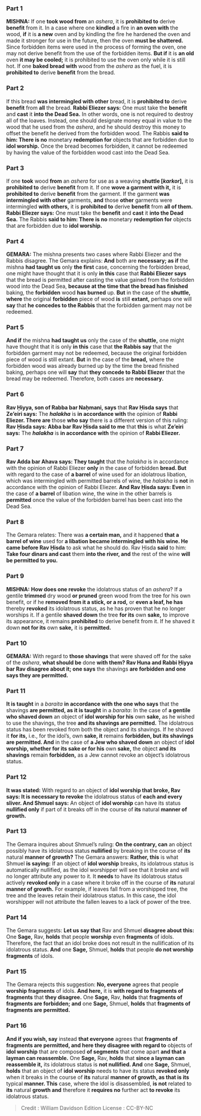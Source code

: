 
### Part 1
<strong>MISHNA:</strong> If one <b>took wood from</b> an <i>ashera</i>, it is <b>prohibited to</b> derive <b>benefit</b> from it. In a case where one <b>kindled</b> a fire in <b>an oven with</b> the wood, <b>if</b> it is <b>a new</b> oven and by kindling the fire he hardened the oven and made it stronger for use in the future, then the oven <b>must be shattered.</b> Since forbidden items were used in the process of forming the oven, one may not derive benefit from the use of the forbidden items. <b>But if</b> it is <b>an old</b> oven <b>it may be cooled;</b> it is prohibited to use the oven only while it is still hot. If one <b>baked bread with</b> wood from the <i>ashera</i> as the fuel, it is <b>prohibited to</b> derive <b>benefit</b> from the bread.

### Part 2
If this bread <b>was intermingled with other</b> bread, it is <b>prohibited to</b> derive <b>benefit</b> from <b>all</b> the bread. <b>Rabbi Eliezer says:</b> One must take the <b>benefit</b> and <b>cast</b> it <b>into the Dead Sea.</b> In other words, one is not required to destroy all of the loaves. Instead, one should designate money equal in value to the wood that he used from the <i>ashera</i>, and he should destroy this money to offset the benefit he derived from the forbidden wood. The Rabbis <b>said to him: There is no</b> monetary <b>redemption for</b> objects that are forbidden due to <b>idol worship.</b> Once the bread becomes forbidden, it cannot be redeemed by having the value of the forbidden wood cast into the Dead Sea.

### Part 3
If one <b>took</b> wood <b>from</b> an <i>ashera</i> for use as a weaving <b>shuttle [<i>karkor</i>],</b> it is <b>prohibited to</b> derive <b>benefit</b> from it. If one <b>wove a garment with it,</b> it is <b>prohibited to</b> derive <b>benefit</b> from the garment. If the garment <b>was intermingled with other</b> garments, <b>and</b> those <b>other</b> garments were intermingled <b>with others,</b> it is <b>prohibited to</b> derive <b>benefit</b> from <b>all of them. Rabbi Eliezer says:</b> One must take the <b>benefit</b> and <b>cast</b> it <b>into the Dead Sea.</b> The Rabbis <b>said to him: There is no</b> monetary <b>redemption for</b> objects that are forbidden due to <b>idol worship.</b>

### Part 4
<strong>GEMARA:</strong> The mishna presents two cases where Rabbi Eliezer and the Rabbis disagree. The Gemara explains: <b>And</b> both are <b>necessary; as if</b> the mishna <b>had taught us</b> only <b>the first</b> case, concerning the forbidden bread, one might have thought that it is only <b>in this</b> case that <b>Rabbi Eliezer says</b> that the bread is permitted after casting the value gained from the forbidden wood into the Dead Sea, <b>because at the time that the bread has finished</b> baking, the <b>forbidden</b> wood <b>has burned</b> up. <b>But</b> in the case of the <b>shuttle, where</b> the original <b>forbidden</b> piece of wood <b>is</b> still <b>extant,</b> perhaps one will <b>say</b> that <b>he concedes to the Rabbis</b> that the forbidden garment may not be redeemed.

### Part 5
<b>And if</b> the mishna <b>had taught us</b> only the case of the <b>shuttle,</b> one might have thought that it is only <b>in this</b> case that <b>the Rabbis say</b> that the forbidden garment may not be redeemed, because the original forbidden piece of wood is still extant. <b>But</b> in the case of the <b>bread,</b> where the forbidden wood was already burned up by the time the bread finished baking, perhaps one will <b>say</b> that <b>they concede to Rabbi Eliezer</b> that the bread may be redeemed. Therefore, both cases are <b>necessary.</b>

### Part 6
<b>Rav Ḥiyya, son of Rabba bar Naḥmani, says</b> that <b>Rav Ḥisda says</b> that <b>Ze’eiri says:</b> The <b><i>halakha</i></b> is <b>in accordance with</b> the opinion of <b>Rabbi Eliezer. There are</b> those <b>who say</b> there is a different version of this ruling: <b>Rav Ḥisda says: Abba bar Rav Ḥisda said to me</b> that <b>this</b> is what <b>Ze’eiri says:</b> The <b><i>halakha</i></b> is <b>in accordance with</b> the opinion of <b>Rabbi Eliezer.</b>

### Part 7
<b>Rav Adda bar Ahava says: They taught</b> that the <i>halakha</i> is in accordance with the opinion of Rabbi Eliezer <b>only</b> in the case of forbidden <b>bread. But</b> with regard to the case of <b>a barrel</b> of wine used for an idolatrous libation, which was intermingled with permitted barrels of wine, the <i>halakha</i> is <b>not</b> in accordance with the opinion of Rabbi Eliezer. <b>And Rav Ḥisda says: Even</b> in the case of <b>a barrel</b> of libation wine, the wine in the other barrels is <b>permitted</b> once the value of the forbidden barrel has been cast into the Dead Sea.

### Part 8
The Gemara relates: There was <b>a certain man,</b> and it happened <b>that a barrel of wine</b> used for <b>a libation became intermingled with his wine. He came before Rav Ḥisda</b> to ask what he should do. Rav Ḥisda <b>said</b> to him: <b>Take four dinars and cast</b> them <b>into the river, and</b> the rest of the wine <b>will be permitted to you.</b>

### Part 9
<strong>MISHNA:</strong> <b>How does one revoke</b> the idolatrous status of an <i>ashera</i>? If a gentile <b>trimmed</b> dry wood <b>or pruned</b> green wood from the tree for his own benefit, or if he <b>removed from it a stick, or a rod,</b> or <b>even a leaf, he has</b> thereby <b>revoked</b> its idolatrous status, as he has proven that he no longer worships it. If a gentile <b>shaved down</b> the tree <b>for its</b> own <b>sake,</b> to improve its appearance, it remains <b>prohibited</b> to derive benefit from it. If he shaved it down <b>not for its</b> own <b>sake,</b> it is <b>permitted.</b>

### Part 10
<strong>GEMARA:</strong> With regard to <b>those shavings</b> that were shaved off for the sake of the <i>ashera</i>, <b>what should be</b> done <b>with them? Rav Huna and Rabbi Ḥiyya bar Rav disagree about it; one says</b> the shavings <b>are forbidden and one says they are permitted.</b>

### Part 11
<b>It is taught</b> in a <i>baraita</i> <b>in accordance with the one who says</b> that the shavings <b>are permitted, as it is taught</b> in a <i>baraita</i>: In the case of <b>a gentile who shaved down</b> an object of <b>idol worship for his</b> own <b>sake,</b> as he wished to use the shavings, the tree <b>and its shavings are permitted.</b> The idolatrous status has been revoked from both the object and its shavings. If he shaved it <b>for its,</b> i.e., for the idol’s, own <b>sake, it</b> remains <b>forbidden, but its shavings are permitted. And</b> in the case of <b>a Jew who shaved down</b> an object of <b>idol worship, whether for its sake or for his</b> own <b>sake,</b> the object <b>and its shavings</b> remain <b>forbidden,</b> as a Jew cannot revoke an object’s idolatrous status.

### Part 12
<b>It was stated:</b> With regard to an object of <b>idol worship that broke, Rav says: It is necessary to revoke</b> the idolatrous status of <b>each and every sliver. And Shmuel says:</b> An object of <b>idol worship</b> can have its status <b>nullified only</b> if part of it breaks off in the course of <b>its</b> natural <b>manner of growth.</b>

### Part 13
The Gemara inquires about Shmuel’s ruling: <b>On the contrary, can</b> an object possibly have its idolatrous status <b>nullified</b> by breaking in the course of <b>its</b> natural <b>manner of growth?</b> The Gemara answers: <b>Rather, this</b> is what Shmuel <b>is saying:</b> If an object of <b>idol worship</b> breaks, its idolatrous status is automatically nullified, as the idol worshipper will see that it broke and will no longer attribute any power to it. It <b>needs</b> to have its idolatrous status actively <b>revoked only</b> in a case where it broke off in the course of <b>its</b> natural <b>manner of growth.</b> For example, if leaves fall from a worshipped tree, the tree and the leaves retain their idolatrous status. In this case, the idol worshipper will not attribute the fallen leaves to a lack of power of the tree.

### Part 14
The Gemara suggests: <b>Let us say that</b> Rav and Shmuel <b>disagree about this:</b> One <b>Sage,</b> Rav, <b>holds</b> that people <b>worship</b> even <b>fragments</b> of idols. Therefore, the fact that an idol broke does not result in the nullification of its idolatrous status. <b>And</b> one <b>Sage,</b> Shmuel, <b>holds</b> that people <b>do not worship fragments</b> of idols.

### Part 15
The Gemara rejects this suggestion: <b>No, everyone</b> agrees that people <b>worship fragments</b> of idols. <b>And here,</b> it is <b>with regard to fragments of fragments</b> that <b>they disagree.</b> One <b>Sage,</b> Rav, <b>holds</b> that <b>fragments of fragments are forbidden; and</b> one <b>Sage,</b> Shmuel, <b>holds</b> that <b>fragments of fragments are permitted.</b>

### Part 16
<b>And if you wish, say</b> instead <b>that everyone</b> agrees that <b>fragments of fragments are permitted, and here they disagree with regard to</b> objects of <b>idol worship</b> that are composed <b>of segments</b> that come apart <b>and that a layman can reassemble.</b> One <b>Sage,</b> Rav, <b>holds</b> that <b>since a layman can reassemble it,</b> its idolatrous status is <b>not nullified. And</b> one <b>Sage,</b> Shmuel, <b>holds</b> that an object of <b>idol worship</b> needs to have its status <b>revoked only</b> when it breaks in the course of <b>its</b> natural <b>manner of growth, as that is its</b> typical <b>manner. This</b> case, where the idol is disassembled, <b>is not</b> related to <b>its</b> natural <b>growth and</b> therefore it <b>requires no</b> further act <b>to revoke</b> its idolatrous status.

>Credit : William Davidson Edition
>License : CC-BY-NC